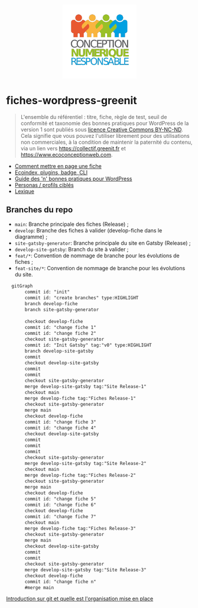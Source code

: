 <p align="center">
  <a href="https://collectif.greenit.fr/">
    <img alt="CNUMR" src="./assets/logo-cnumr.png" width="200" />
  </a>
</p>

# fiches-wordpress-greenit

> L'ensemble du référentiel : titre, fiche, règle de test, seuil de conformité et taxonomie des bonnes pratiques pour WordPress de la version 1 sont publiés sous [licence Creative Commons BY-NC-ND](LICENCE). Cela signifie que vous pouvez l'utiliser librement pour des utilisations non commerciales, à la condition de maintenir la paternité du contenu, via un lien vers https://collectif.greenit.fr et https://www.ecoconceptionweb.com.

- [Comment mettre en page une fiche](./best-practices-WordPress/template/README.md)
- [Ecoindex, plugins, badge, CLI](/Ecoindex,%20plugins,%20badge,%20CLI/README.md)
- [Guide des 'n' bonnes pratiques pour WordPress](/best-practices-WordPress/README.md)
- [Personas / profils ciblés](./personnas/README.md)
- [Lexique](./lexique/Lexique.md)

## Branches du repo

- `main`: Branche principale des fiches (Release) ;
- `develop`: Branche des fiches à valider (develop-fiche dans le diagramme) ;
- `site-gatsby-generator`: Branche principale du site en Gatsby (Release) ;
- `develop-site-gatsby`: Branch du site à valider ;
- `feat/*`: Convention de nommage de branche pour les évolutions de fiches ;
- `feat-site/*`: Convention de nommage de branche pour les évolutions du site.

```mermaid
  gitGraph
       commit id: "init"
       commit id: "create branches" type:HIGHLIGHT
       branch develop-fiche
       branch site-gatsby-generator

       checkout develop-fiche
       commit id: "change fiche 1"
       commit id: "change fiche 2"
       checkout site-gatsby-generator
       commit id: "Init Gatsby" tag:"v0" type:HIGHLIGHT
       branch develop-site-gatsby
       commit
       checkout develop-site-gatsby
       commit
       commit
       checkout site-gatsby-generator
       merge develop-site-gatsby tag:"Site Release-1"
       checkout main
       merge develop-fiche tag:"Fiches Release-1"
       checkout site-gatsby-generator
       merge main
       checkout develop-fiche
       commit id: "change fiche 3"
       commit id: "change fiche 4"
       checkout develop-site-gatsby
       commit
       commit
       commit
       checkout site-gatsby-generator
       merge develop-site-gatsby tag:"Site Release-2"
       checkout main
       merge develop-fiche tag:"Fiches Release-2"
       checkout site-gatsby-generator
       merge main
       checkout develop-fiche
       commit id: "change fiche 5"
       commit id: "change fiche 6"
       checkout develop-fiche
       commit id: "change fiche 7"
       checkout main
       merge develop-fiche tag:"Fiches Release-3"
       checkout site-gatsby-generator
       merge main
       checkout develop-site-gatsby
       commit
       commit
       checkout site-gatsby-generator
       merge develop-site-gatsby tag:"Site Release-3"
       checkout develop-fiche
       commit id: "change fiche n"
       #merge main
```

[Introduction sur git et quelle est l'organisation mise en place](./best-practices-WordPress/README.md#comment-créer-ou-mettre-à-jour-des-fiches-sur-le-repository-git)
